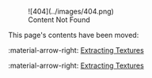 <figure markdown="span">
    ![404](../images/404.png)
    <figcaption>Content Not Found</figcaption>
</figure>

This page's contents have been moved:

:material-arrow-right: [Extracting Textures](../tutorials/textures/texture_extraction.md)

:material-arrow-right: [Extracting Textures](../tutorials/textures/texture_creation.md)